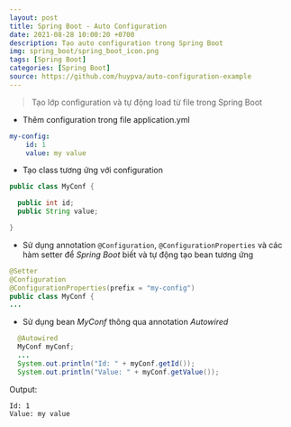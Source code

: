 ```yaml
---
layout: post
title: Spring Boot - Auto Configuration
date: 2021-08-28 10:00:20 +0700
description: Tạo auto configuration trong Spring Boot
img: spring_boot/spring_boot_icon.png
tags: [Spring Boot]
categories: [Spring Boot]
source: https://github.com/huypva/auto-configuration-example
---
```


> Tạo lớp configuration và tự động load từ file trong Spring Boot

- Thêm configuration trong file application.yml

```yml
my-config:
    id: 1
    value: my value
``` 

- Tạo class tương ứng với configuration

```java
public class MyConf {

  public int id;
  public String value;

}
``` 

- Sử dụng annotation `@Configuration`, `@ConfigurationProperties` và các hàm setter để *Spring Boot* biết và tự động tạo bean tương ứng 

```java
@Setter
@Configuration
@ConfigurationProperties(prefix = "my-config")
public class MyConf {
...
```

- Sử dụng bean *MyConf* thông qua annotation *Autowired* 

```java
  @Autowired
  MyConf myConf;
  ...
  System.out.println("Id: " + myConf.getId());
  System.out.println("Value: " + myConf.getValue());
```

Output:

```
Id: 1
Value: my value
```